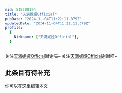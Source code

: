 ```yaml
---
mid: 515200194
title: "天满妮娅Official"
pubDate: "2024-11-04T11:22:11.079Z"
updatedDate: "2024-11-04T11:22:11.079Z"
profile:
  {
    Nickname: ["天满妮娅Official"],
  }
---
```


关注[天满妮娅Official](https://space.bilibili.com/515200194)谢谢喵~ 关注[天满妮娅Official](https://space.bilibili.com/515200194)谢谢喵~

## 此条目有待补充
你可以在[这里](https://github.com/Yuhanawa/VTuber.ICU-Content/edit/master/v/天满妮娅Official/index.md)编辑本文
